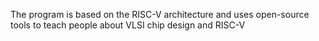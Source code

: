 The program is based on the RISC-V architecture and uses open-source tools to teach people about VLSI chip design and RISC-V
